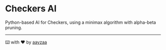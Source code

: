 # Checkers AI

Python-based AI for Checkers, using a minimax algorithm with alpha-beta pruning.

---
⌨️ with ❤️ by [aayzaa](https://https://github.com/aayzaa)

